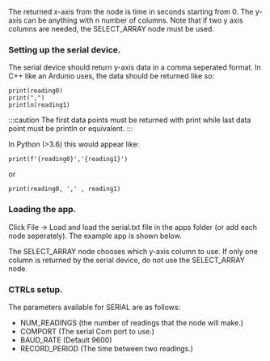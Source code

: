 The returned x-axis from the node is time in seconds starting from 0. The y-axis can be anything with n number of columns. Note that if two y axis columns are needed, the SELECT_ARRAY node must be used.

### Setting up the serial device.

The serial device should return y-axis data in a comma seperated format. In C++ like an Ardunio uses, the data should be returned like so:

```
print(reading0)
print(",")
println(reading1)
```

:::caution
The first data points must be returned with print while last data point must be println or equivalent.
:::

In Python (>3.6) this would appear like:

```
print(f'{reading0}','{reading1}')

```

or

```
print(reading0, ',' , reading1)

```

### Loading the app.

Click File -> Load and load the serial.txt file in the apps folder (or add each node seperately). The example app is shown below.

The SELECT_ARRAY node chooses which y-axis column to use. If only one column is returned by the serial device, do not use the SELECT_ARRAY node.

### CTRLs setup.

The parameters available for SERIAL are as follows:

- NUM_READINGS (the number of readings that the node will make.)
- COMPORT (The serial Com port to use.)
- BAUD_RATE (Default 9600)
- RECORD_PERIOD (The time between two readings.)